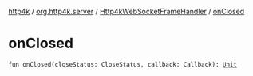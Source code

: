 [http4k](../../index.md) / [org.http4k.server](../index.md) / [Http4kWebSocketFrameHandler](index.md) / [onClosed](./on-closed.md)

# onClosed

`fun onClosed(closeStatus: CloseStatus, callback: Callback): `[`Unit`](https://kotlinlang.org/api/latest/jvm/stdlib/kotlin/-unit/index.html)